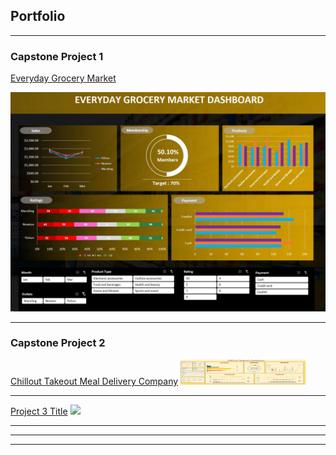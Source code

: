 ## Portfolio

---

### Capstone Project 1

<a><a href="/Capstone1">Everyday Grocery Market</a>
  
<img src="images/Capstone 1 dashboard.JPG"/>

---
### Capstone Project 2
<a><a href="/Capstone2">Chillout Takeout Meal Delivery Company</a>
<img src="images/Capstone 2 dashboard.JPG?raw=true" width="200" height="40"/>

---
[Project 3 Title](http://example.com/)
<img src="images/dummy_thumbnail.jpg?raw=true"/>

---



---




---
